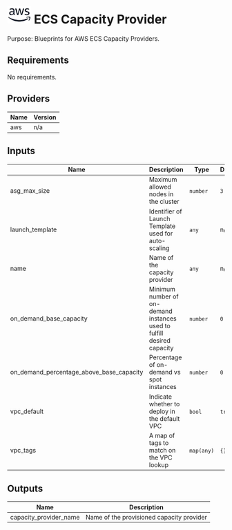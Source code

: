 # ![AWS](aws-logo.png) ECS Capacity Provider

Purpose: Blueprints for AWS ECS Capacity Providers.

## Requirements

No requirements.

## Providers

| Name | Version |
|------|---------|
| aws | n/a |

## Inputs

| Name | Description | Type | Default | Required |
|------|-------------|------|---------|:--------:|
| asg\_max\_size | Maximum allowed nodes in the cluster | `number` | `3` | no |
| launch\_template | Identifier of Launch Template used for auto-scaling | `any` | n/a | yes |
| name | Name of the capacity provider | `any` | n/a | yes |
| on\_demand\_base\_capacity | Minimum number of on-demand instances used to fulfill desired capacity | `number` | `0` | no |
| on\_demand\_percentage\_above\_base\_capacity | Percentage of on-demand vs spot instances | `number` | `0` | no |
| vpc\_default | Indicate whether to deploy in the default VPC | `bool` | `true` | no |
| vpc\_tags | A map of tags to match on the VPC lookup | `map(any)` | `{}` | no |

## Outputs

| Name | Description |
|------|-------------|
| capacity\_provider\_name | Name of the provisioned capacity provider |

